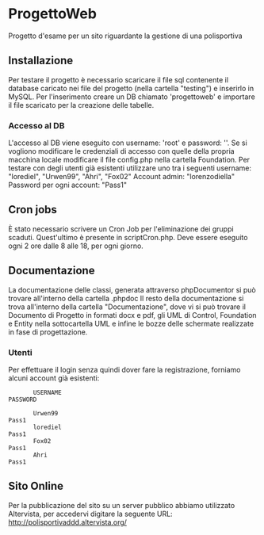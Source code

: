 # ProgettoWeb
Progetto d'esame per un sito riguardante la gestione di una polisportiva

## Installazione
Per testare il progetto è necessario scaricare il file sql contenente il database caricato nei file
del progetto (nella cartella "testing") e inserirlo in MySQL.
Per l'inserimento creare un DB chiamato 'progettoweb' e importare il file scaricato per la creazione delle tabelle.
### Accesso al DB
L'accesso al DB viene eseguito con username: 'root' e password: ''.
Se si vogliono modificare le credenziali di accesso con quelle della propria macchina locale modificare
il file config.php nella cartella Foundation.
Per testare con degli utenti già esistenti utilizzare uno tra i seguenti username: "lorediel", "Urwen99", "Ahri", "Fox02"
Account admin: "lorenzodiella"
Password per ogni account: "Pass1"

## Cron jobs
È stato necessario scrivere un Cron Job per l'eliminazione dei gruppi scaduti.
Quest'ultimo è presente in scriptCron.php.
Deve essere eseguito ogni 2 ore dalle 8 alle 18, per ogni giorno.

## Documentazione
La documentazione delle classi, generata attraverso phpDocumentor si può trovare all'interno della cartella .phpdoc
Il resto della documentazione si trova all'interno della cartella "Documentazione", dove vi si può trovare
il Documento di Progetto in formati docx e pdf, gli UML di Control, Foundation e Entity nella sottocartella UML e infine
le bozze delle schermate realizzate in fase di progettazione.

### Utenti
Per effettuare il login senza quindi dover fare la registrazione, forniamo alcuni account già esistenti:

           USERNAME                                                   PASSWORD
         
           Urwen99                                                    Pass1
           lorediel                                                   Pass1
           Fox02                                                      Pass1
           Ahri                                                       Pass1

## Sito Online
Per la pubblicazione del sito su un server pubblico abbiamo utilizzato Altervista, per accedervi digitare la seguente
URL: http://polisportivaddd.altervista.org/
